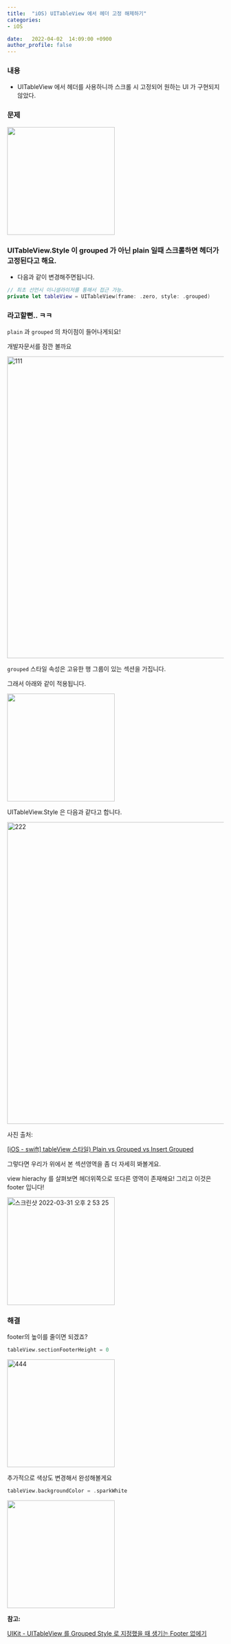 ```yaml
---
title:  "iOS) UITableView 에서 헤더 고정 해제하기"
categories:
- iOS

date:   2022-04-02  14:09:00 +0900
author_profile: false
---
```

### 내용

- UITableView 에서 헤더를 사용하니까 스크롤 시 고정되어 원하는 UI 가 구현되지 않았다.

### 문제
<img src="https://user-images.githubusercontent.com/69136340/161309706-182ae3e7-82f7-4432-b1cc-47a43ac8cac5.mp4" width = "250">


### UITableView.Style 이 grouped 가 아닌 plain 일때 스크롤하면 헤더가 고정된다고 해요.

- 다음과 같이 변경해주면됩니다.

```swift
// 최초 선언시 이니셜라이저를 통해서 접근 가능.
private let tableView = UITableView(frame: .zero, style: .grouped)
```

### 라고할뻔.. ㅋㅋ

`plain` 과 `grouped` 의 차이점이 들어나게되요!

개발자문서를 잠깐 볼까요

<img width="700" alt="111" src="https://user-images.githubusercontent.com/69136340/161309776-3a372b7f-bf4d-448c-9219-2b3e98ae5d79.png">



`grouped` 스타일 속성은 고유한 행 그룹이 있는 섹션을 가집니다.

그래서 아래와 같이 적용됩니다.

<img src="https://user-images.githubusercontent.com/69136340/161309895-1b0e7822-a1c1-4a76-8f48-dbacfa00d123.mp4" width ="250">

UITableView.Style 은 다음과 같다고 합니다.

<img width="700" alt="222" src="https://user-images.githubusercontent.com/69136340/161309971-bde43221-9517-404a-baba-7a1211bad468.png">

사진 출처: 

[[iOS - swift] tableView 스타일) Plain vs Grouped vs Insert Grouped](https://ios-development.tistory.com/538)

그렇다면 우리가 위에서 본 섹션영역을 좀 더 자세히 봐볼게요.

view hierachy 를 살펴보면 헤더위쪽으로 또다른 영역이 존재해요! 그리고 이것은 footer 입니다!

<img width="250" alt="스크린샷 2022-03-31 오후 2 53 25" src="https://user-images.githubusercontent.com/69136340/161309925-f6dce8d3-6741-4967-be9d-4bf67f73f95c.png">

### 해결

footer의 높이를 줄이면 되겠죠?

```swift
tableView.sectionFooterHeight = 0
```
<img width="250" alt="444" src="https://user-images.githubusercontent.com/69136340/161310145-ed070b76-4c56-4618-a525-4f0a23a23247.png">

추가적으로 색상도 변경해서 완성해볼게요

```swift
tableView.backgroundColor = .sparkWhite
```

<img src="https://user-images.githubusercontent.com/69136340/161310150-7aa90bc2-9637-40f3-8820-f18182a02462.mp4" width ="250">

**참고:**

[UIKit - UITableView 를 Grouped Style 로 지정했을 때 생기는 Footer 없에기](https://kasroid.github.io/posts/ios/20200905-uikit-deleting-unwanted-spaces-in-grouped-style-uitableview/)
